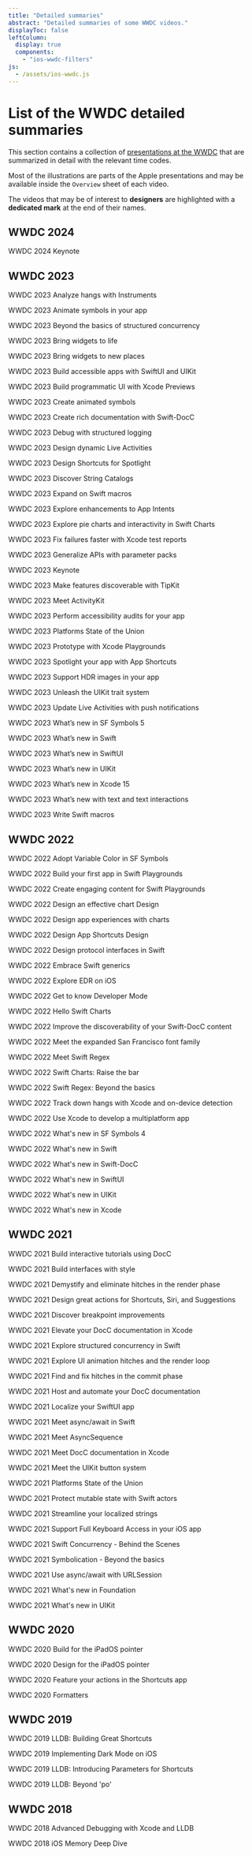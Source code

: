 ```yaml
---
title: "Detailed summaries"
abstract: "Detailed summaries of some WWDC videos."
displayToc: false
leftColumn:
  display: true
  components: 
    - "ios-wwdc-filters"
js:
  - /assets/ios-wwdc.js
---
```


# List of the WWDC detailed summaries

This section contains a collection of [presentations&nbsp;at&nbsp;the&nbsp;WWDC](https://developer.apple.com/videos/all-videos/) that are summarized in detail with the relevant time codes.

Most of the illustrations are parts of the Apple presentations and may be available inside the `Overview` sheet of each video.

The videos that may be of interest to **designers** are highlighted with a **dedicated mark** at the end of their names.

<section id="refTests"></section>

<section class="visually-hidden" id="wwdcTests" aria-hidden="true">
   <h2  id="hhwwdc2024" class="pt-5">WWDC 2024</h2>
   <p id="hwwdc94">WWDC 2024 Keynote</p>
   <h2  id="hhwwdc2023" class="pt-5">WWDC 2023</h2>
   <p id="hwwdc93">WWDC 2023 Analyze hangs with Instruments</p>
   <p id="hwwdc92">WWDC 2023 Animate symbols in your app</p>
   <p id="hwwdc91">WWDC 2023 Beyond the basics of structured concurrency</p>    
   <p id="hwwdc90">WWDC 2023 Bring widgets to life</p>
   <p id="hwwdc89">WWDC 2023 Bring widgets to new places</p>
   <p id="hwwdc88">WWDC 2023 Build accessible apps with SwiftUI and UIKit</p>
   <p id="hwwdc87">WWDC 2023 Build programmatic UI with Xcode Previews</p>
   <p id="hwwdc86">WWDC 2023 Create animated symbols</p>
   <p id="hwwdc85">WWDC 2023 Create rich documentation with Swift-DocC</p>
   <p id="hwwdc84">WWDC 2023 Debug with structured logging</p>
   <p id="hwwdc83">WWDC 2023 Design dynamic Live Activities</p>
   <p id="hwwdc82">WWDC 2023 Design Shortcuts for Spotlight</p>
   <p id="hwwdc81">WWDC 2023 Discover String Catalogs</p>
   <p id="hwwdc80">WWDC 2023 Expand on Swift macros</p>
   <p id="hwwdc79">WWDC 2023 Explore enhancements to App Intents</p>
   <p id="hwwdc78">WWDC 2023 Explore pie charts and interactivity in Swift Charts</p>
   <p id="hwwdc77">WWDC 2023 Fix failures faster with Xcode test reports</p>
   <p id="hwwdc76">WWDC 2023 Generalize APIs with parameter packs</p>
   <p id="hwwdc75">WWDC 2023 Keynote</p>
   <p id="hwwdc74">WWDC 2023 Make features discoverable with TipKit</p>
   <p id="hwwdc73">WWDC 2023 Meet ActivityKit</p>
   <p id="hwwdc72">WWDC 2023 Perform accessibility audits for your app</p>
   <p id="hwwdc71">WWDC 2023 Platforms State of the Union</p>
   <p id="hwwdc70">WWDC 2023 Prototype with Xcode Playgrounds</p>
   <p id="hwwdc69">WWDC 2023 Spotlight your app with App Shortcuts</p>
   <p id="hwwdc68">WWDC 2023 Support HDR images in your app</p>
   <p id="hwwdc67">WWDC 2023 Unleash the UIKit trait system</p>
   <p id="hwwdc66">WWDC 2023 Update Live Activities with push notifications</p>
   <p id="hwwdc65">WWDC 2023 What’s new in SF Symbols 5</p>
   <p id="hwwdc64">WWDC 2023 What’s new in Swift</p>
   <p id="hwwdc63">WWDC 2023 What’s new in SwiftUI</p>
   <p id="hwwdc62">WWDC 2023 What’s new in UIKit</p>
   <p id="hwwdc61">WWDC 2023 What’s new in Xcode 15</p>
   <p id="hwwdc60">WWDC 2023 What’s new with text and text interactions</p>
   <p id="hwwdc59">WWDC 2023 Write Swift macros</p>
   <h2 id="hhwwdc2022" class="pt-5">WWDC 2022</h2>
   <p id="hwwdc58">WWDC 2022 Adopt Variable Color in SF Symbols</p>
   <p id="hwwdc57">WWDC 2022 Build your first app in Swift Playgrounds</p>
   <p id="hwwdc56">WWDC 2022 Create engaging content for Swift Playgrounds</p>
   <p id="hwwdc55">WWDC 2022 Design an effective chart Design</p>
   <p id="hwwdc54">WWDC 2022 Design app experiences with charts</p>
   <p id="hwwdc53">WWDC 2022 Design App Shortcuts Design</p>
   <p id="hwwdc52">WWDC 2022 Design protocol interfaces in Swift</p>
   <p id="hwwdc51">WWDC 2022 Embrace Swift generics</p>
   <p id="hwwdc50">WWDC 2022 Explore EDR on iOS</p>
   <p id="hwwdc49">WWDC 2022 Get to know Developer Mode</p>
   <p id="hwwdc48">WWDC 2022 Hello Swift Charts</p>
   <p id="hwwdc47">WWDC 2022 Improve the discoverability of your Swift-DocC content</p>
   <p id="hwwdc46">WWDC 2022 Meet the expanded San Francisco font family</p>
   <p id="hwwdc45">WWDC 2022 Meet Swift Regex</p>
   <p id="hwwdc44">WWDC 2022 Swift Charts: Raise the bar</p>
   <p id="hwwdc43">WWDC 2022 Swift Regex: Beyond the basics</p>
   <p id="hwwdc42">WWDC 2022 Track down hangs with Xcode and on-device detection</p>
   <p id="hwwdc41">WWDC 2022 Use Xcode to develop a multiplatform app</p>
   <p id="hwwdc40">WWDC 2022 What's new in SF Symbols 4</p>
   <p id="hwwdc39">WWDC 2022 What's new in Swift</p>
   <p id="hwwdc38">WWDC 2022 What's new in Swift-DocC</p>
   <p id="hwwdc37">WWDC 2022 What's new in SwiftUI</p>
   <p id="hwwdc36">WWDC 2022 What's new in UIKit</p>
   <p id="hwwdc35">WWDC 2022 What's new in Xcode</p>
   <h2 id="hhwwdc2021" class="pt-5">WWDC 2021</h2>
   <p id="hwwdc34">WWDC 2021 Build interactive tutorials using DocC</p>
   <p id="hwwdc33">WWDC 2021 Build interfaces with style</p>
   <p id="hwwdc32">WWDC 2021 Demystify and eliminate hitches in the render phase</p>
   <p id="hwwdc31">WWDC 2021 Design great actions for Shortcuts, Siri, and Suggestions</p>
   <p id="hwwdc30">WWDC 2021 Discover breakpoint improvements</p>
   <p id="hwwdc29">WWDC 2021 Elevate your DocC documentation in Xcode</p>
   <p id="hwwdc28">WWDC 2021 Explore structured concurrency in Swift</p>
   <p id="hwwdc27">WWDC 2021 Explore UI animation hitches and the render loop</p>
   <p id="hwwdc26">WWDC 2021 Find and fix hitches in the commit phase</p>
   <p id="hwwdc25">WWDC 2021 Host and automate your DocC documentation</p>
   <p id="hwwdc24">WWDC 2021 Localize your SwiftUI app</p>
   <p id="hwwdc23">WWDC 2021 Meet async/await in Swift</p>
   <p id="hwwdc22">WWDC 2021 Meet AsyncSequence</p>
   <p id="hwwdc21">WWDC 2021 Meet DocC documentation in Xcode</p>
   <p id="hwwdc20">WWDC 2021 Meet the UIKit button system</p>
   <p id="hwwdc19">WWDC 2021 Platforms State of the Union</p>
   <p id="hwwdc18">WWDC 2021 Protect mutable state with Swift actors</p>
   <p id="hwwdc17">WWDC 2021 Streamline your localized strings</p>
   <p id="hwwdc16">WWDC 2021 Support Full Keyboard Access in your iOS app</p>
   <p id="hwwdc15">WWDC 2021 Swift Concurrency - Behind the Scenes</p>
   <p id="hwwdc14">WWDC 2021 Symbolication - Beyond the basics</p>
   <p id="hwwdc13">WWDC 2021 Use async/await with URLSession</p>
   <p id="hwwdc12">WWDC 2021 What's new in Foundation</p>
   <p id="hwwdc11">WWDC 2021 What's new in UIKit</p>
   <h2 id="hhwwdc2020" class="pt-5">WWDC 2020</h2>
   <p id="hwwdc10">WWDC 2020 Build for the iPadOS pointer</p>
   <p id="hwwdc9">WWDC 2020 Design for the iPadOS pointer</p>
   <p id="hwwdc8">WWDC 2020 Feature your actions in the Shortcuts app</p>
   <p id="hwwdc7">WWDC 2020 Formatters</p>
   <h2 id="hhwwdc2019" class="pt-5">WWDC 2019</h2>
   <p id="hwwdc6">WWDC 2019 LLDB: Building Great Shortcuts</p>
   <p id="hwwdc5">WWDC 2019 Implementing Dark Mode on iOS</p>
   <p id="hwwdc4">WWDC 2019 LLDB: Introducing Parameters for Shortcuts</p>
   <p id="hwwdc3">WWDC 2019 LLDB: Beyond 'po'</p>
   <h2 id="hhwwdc2018" class="pt-5">WWDC 2018</h2>
   <p id="hwwdc2">WWDC 2018 Advanced Debugging with Xcode and LLDB</p>
   <p id="hwwdc1">WWDC 2018 iOS Memory Deep Dive</p>
</section>
